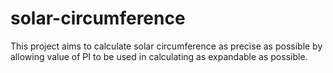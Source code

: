 # solar-circumference
This project aims to calculate solar circumference as precise as possible by allowing value of PI to be used in calculating as expandable as possible.
